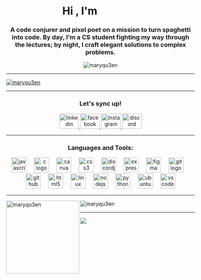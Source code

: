 <h1 align="center" >Hi , I'm <span style="color: #FFFF">Meriem</span></h1>
<h3 align="center" >A code conjurer and pixel poet on a mission to turn spaghetti into code. By day, I'm a CS student fighting my way through the lectures; by night, I craft elegant solutions to complex problems.</h3>

<p align="center"> <img src="https://komarev.com/ghpvc/?username=maryqu3en&label=Visitors&color=9c75d7&style=flat-square" alt="maryqu3en" /> </p>
<hr>
<p align="left"> <a href="https://github.com/ryo-ma/github-profile-trophy"><img src="https://github-profile-trophy.vercel.app/?username=maryqu3en&theme=tokyonight&no-bg=true&no-frame=true&margin-w=25&column=6" alt="maryqu3en" /></a> </p>

<hr>
<h3 align="center" >Let's sync up!</h3>

<p align="left">
<div align="center">
  <a href="https://www.linkedin.com/in/meriem-soubih-864390254/" target="_blank">
    <img src="https://raw.githubusercontent.com/maurodesouza/profile-readme-generator/master/src/assets/icons/social/linkedin/default.svg" width="52" height="40" alt="linkedin logo"  />
  </a>
  <a href="https://www.facebook.com/helianth.leukothea/" target="_blank">
    <img src="https://raw.githubusercontent.com/maurodesouza/profile-readme-generator/master/src/assets/icons/social/facebook/default.svg" width="52" height="40" alt="facebook logo"  />
  </a>
  <a href="https://www.instagram.com/maryqu3en/" target="_blank">
    <img src="https://raw.githubusercontent.com/maurodesouza/profile-readme-generator/master/src/assets/icons/social/instagram/default.svg" width="52" height="40" alt="instagram logo"  />
  </a>
  <a href="https://discord.com/users/994254190866092103" target="_blank">
    <img src="https://raw.githubusercontent.com/maurodesouza/profile-readme-generator/master/src/assets/icons/social/discord/default.svg" width="52" height="40" alt="discord logo"  />
  </a>
</div>
</p>

<hr>
<h3 align="center">Languages and Tools:</h3>

<p align="left"> <div align="center">
  <img src="https://cdn.jsdelivr.net/gh/devicons/devicon/icons/javascript/javascript-original.svg" height="40" alt="javascript logo"  />
  <img width="12" />
  <img src="https://cdn.jsdelivr.net/gh/devicons/devicon/icons/c/c-original.svg" height="40" alt="c logo"  />
  <img width="12" />
  <img src="https://cdn.jsdelivr.net/gh/devicons/devicon/icons/canva/canva-original.svg" height="40" alt="canva logo"  />
  <img width="12" />
  <img src="https://cdn.jsdelivr.net/gh/devicons/devicon/icons/css3/css3-original.svg" height="40" alt="css3 logo"  />
  <img width="12" />
  <img src="https://cdn.jsdelivr.net/gh/devicons/devicon/icons/discordjs/discordjs-original.svg" height="40" alt="discordjs logo"  />
  <img width="12" />
  <img src="https://cdn.jsdelivr.net/gh/devicons/devicon/icons/express/express-original.svg" height="40" alt="express logo"  />
  <img width="12" />
  <img src="https://cdn.jsdelivr.net/gh/devicons/devicon/icons/figma/figma-original.svg" height="40" alt="figma logo"  />
  <img width="12" />
  <img src="https://cdn.jsdelivr.net/gh/devicons/devicon/icons/git/git-original.svg" height="40" alt="git logo"  />
  <img width="12" />
  <img src="https://cdn.jsdelivr.net/gh/devicons/devicon/icons/github/github-original.svg" height="40" alt="github logo"  />
  <img width="12" />
  <img src="https://cdn.jsdelivr.net/gh/devicons/devicon/icons/html5/html5-original.svg" height="40" alt="html5 logo"  />
  <img width="12" />
  <img src="https://cdn.jsdelivr.net/gh/devicons/devicon/icons/linux/linux-original.svg" height="40" alt="linux logo"  />
  <img width="12" />
  <img src="https://cdn.jsdelivr.net/gh/devicons/devicon/icons/nodejs/nodejs-original.svg" height="40" alt="nodejs logo"  />
  <img width="12" />
  <img src="https://cdn.jsdelivr.net/gh/devicons/devicon/icons/python/python-original.svg" height="40" alt="python logo"  />
  <img width="12" />
  <img src="https://cdn.jsdelivr.net/gh/devicons/devicon/icons/ubuntu/ubuntu-plain.svg" height="40" alt="ubuntu logo"  />
  <img width="12" />
  <img src="https://cdn.jsdelivr.net/gh/devicons/devicon/icons/vscode/vscode-original.svg" height="40" alt="vscode logo"  />
</div> </p>

<hr>
<!-- <h3 align="center">Stats</h3> -->

<img align="left" height="195em" src="https://github-readme-stats.vercel.app/api/top-langs/?username=maryqu3en&layout=compact&theme=tokyonight&bg_color=00000000&hide_border=true" alt=maryqu3en />

<img align="center" src="https://github-readme-stats.vercel.app/api?username=maryqu3en&show_icons=true&theme=tokyonight&bg_color=00000000&hide_border=true" alt="maryqu3en" />

<!-- <p><img align="center" height="180em" src="https://github-readme-streak-stats.herokuapp.com/?user=maryqu3en&theme=tokyonight&&bg_color=00000000&hide_border=true" alt="maryqu3en" /></p> -->

<hr>
<!-- <h3 align="center">Contribution Graph</h3> -->

<img align="center" src="https://github-readme-activity-graph.vercel.app/graph?username=maryqu3en&bg_color=0000&line=7eaffc&point=FFFF&area_color=9c75d7&area=true&color=9c75d7"/>
